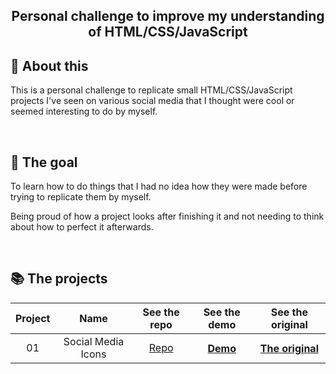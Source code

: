 <h2 align="center"> Personal challenge to improve my understanding of HTML/CSS/JavaScript<h2>

## 🔖 About this

This is a personal challenge to replicate small HTML/CSS/JavaScript projects I've seen on various social media that
I thought were cool or seemed interesting to do by myself.

<br>

## 🎯 The goal

To learn how to do things that I had no idea how they were made before trying to replicate them by myself.
  
Being proud of how a project looks after finishing it and not needing to think about how to perfect it afterwards.
  
<br>

## 📚 The projects

<table>
  <thead>
    <tr>
      <th align="center">Project</th>
      <th>Name</th>
      <th>See the repo</th>
      <th>See the demo</th>
      <th>See the original</th>
    </tr>
  </thead>
  <tbody align="center">
    <tr>
      <td>01</td>
      <td>Social Media Icons</td>
      <td><a href="https://github.com/Rekuiem84/social-media-icons/">Repo</a></td>
      <th><a href="https://rekuiem84.github.io/social-media-icons/">Demo</a></th>
      <th><a href="https://github.com/Nahuel61920/50-Proyectos-en-50-dias/tree/main/14%20Claymorphism%20icon">The original</a></th>
    </tr>
    <!-- <tr>
  <td>02</td>
  <td>Social Media Icons</td>
  <td><a href="https://github.com/Rekuiem84/social-media-icons/">Repo</a></td>
  <th><a href="https://rekuiem84.github.io/social-media-icons/">Demo</a></th>
</tr> -->
  </tbody>
</table>
